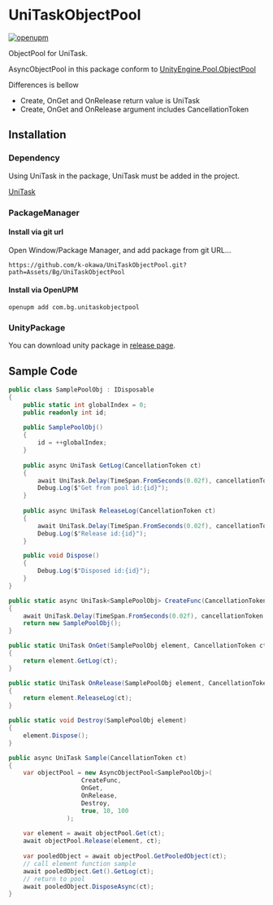 # UniTaskObjectPool

[![openupm](https://img.shields.io/npm/v/com.bg.unitaskobjectpool?label=openupm&registry_uri=https://package.openupm.com)](https://openupm.com/packages/com.bg.unitaskobjectpool/)

ObjectPool for UniTask.

AsyncObjectPool in this package conform to [UnityEngine.Pool.ObjectPool<T>](https://docs.unity3d.com/ScriptReference/Pool.ObjectPool_1.html)

Differences is bellow

- Create, OnGet and OnRelease return value is UniTask
- Create, OnGet and OnRelease argument includes CancellationToken

## Installation
### Dependency
Using UniTask in the package, UniTask must be added in the project.

[UniTask](https://github.com/Cysharp/UniTask)

### PackageManager

#### Install via git url

Open Window/Package Manager, and add package from git URL...

```
https://github.com/k-okawa/UniTaskObjectPool.git?path=Assets/Bg/UniTaskObjectPool
```

#### Install via OpenUPM

```
openupm add com.bg.unitaskobjectpool
```

### UnityPackage

You can download unity package in [release page](https://github.com/k-okawa/UniTaskObjectPool/releases).

## Sample Code

```csharp
public class SamplePoolObj : IDisposable
{
    public static int globalIndex = 0;
    public readonly int id;
    
    public SamplePoolObj()
    {
        id = ++globalIndex;
    }
    
    public async UniTask GetLog(CancellationToken ct)
    {
        await UniTask.Delay(TimeSpan.FromSeconds(0.02f), cancellationToken: ct);
        Debug.Log($"Get from pool id:{id}");
    }
    
    public async UniTask ReleaseLog(CancellationToken ct)
    {
        await UniTask.Delay(TimeSpan.FromSeconds(0.02f), cancellationToken: ct);
        Debug.Log($"Release id:{id}");
    }

    public void Dispose()
    {
        Debug.Log($"Disposed id:{id}");
    }
}

public static async UniTask<SamplePoolObj> CreateFunc(CancellationToken ct)
{
    await UniTask.Delay(TimeSpan.FromSeconds(0.02f), cancellationToken: ct);
    return new SamplePoolObj();
}

public static UniTask OnGet(SamplePoolObj element, CancellationToken ct)
{
    return element.GetLog(ct);
}

public static UniTask OnRelease(SamplePoolObj element, CancellationToken ct)
{
    return element.ReleaseLog(ct);
}

public static void Destroy(SamplePoolObj element)
{
    element.Dispose();
}
```


```csharp
public async UniTask Sample(CancellationToken ct) 
{
    var objectPool = new AsyncObjectPool<SamplePoolObj>(
                    CreateFunc,
                    OnGet,
                    OnRelease,
                    Destroy,
                    true, 10, 100
                );
    
    var element = await objectPool.Get(ct);
    await objectPool.Release(element, ct);
    
    var pooledObject = await objectPool.GetPooledObject(ct);
    // call element function sample
    await pooledObject.Get().GetLog(ct);
    // return to pool
    await pooledObject.DisposeAsync(ct);
}
```
